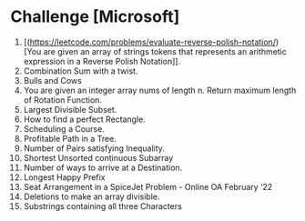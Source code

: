 # Challenge [Microsoft]
1.	[(https://leetcode.com/problems/evaluate-reverse-polish-notation/) [You are given an array of strings tokens that represents an arithmetic expression in a Reverse Polish Notation]].
2.	Combination Sum with a twist.
3.	Bulls and Cows
4.	You are given an integer array nums of length n. Return maximum length of Rotation Function.
5.	Largest Divisible Subset.
6.	How to find a perfect Rectangle.
7.	Scheduling a Course.
8.	Profitable Path in a Tree.
9.	Number of Pairs satisfying Inequality.
10.	Shortest Unsorted continuous Subarray
11.	Number of ways to arrive at a Destination.
12.	Longest Happy Prefix
13.	Seat Arrangement in a SpiceJet Problem - Online OA February ‘22
14.	Deletions to make an array divisible.
15.	Substrings containing all three Characters

